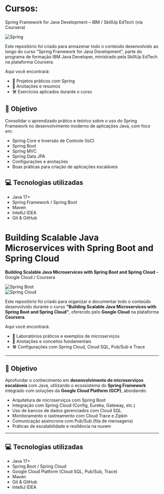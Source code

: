 # Cursos: 

Spring Framework for Java Development – IBM / SkillUp EdTech (via Coursera)

![Spring](https://img.shields.io/badge/Spring-Framework-6DB33F?logo=spring&logoColor=white&style=for-the-badge)

Este repositório foi criado para armazenar todo o conteúdo desenvolvido ao longo do curso "Spring Framework for Java Development", parte do programa de formação IBM Java Developer, ministrado pela SkillUp EdTech na plataforma Coursera.

Aqui você encontrará:

- 📁 Projetos práticos com Spring
- 🧠 Anotações e resumos
- 🛠️ Exercícios aplicados durante o curso

## 📌 Objetivo

Consolidar o aprendizado prático e teórico sobre o uso do Spring Framework no desenvolvimento moderno de aplicações Java, com foco em:

 - Spring Core e Inversão de Controle (IoC)
 - Spring Boot
 - Spring MVC
 - Spring Data JPA
 - Configurações e anotações
 - Boas práticas para criação de aplicações escaláveis

## 💻 Tecnologias utilizadas

  - Java 17+
  - Spring Framework / Spring Boot
  - Maven
  - IntelliJ IDEA
  - Git & GitHub

# Building Scalable Java Microservices with Spring Boot and Spring Cloud
**Building Scalable Java Microservices with Spring Boot and Spring Cloud** – Google Cloud / Coursera

![Spring Boot](https://img.shields.io/badge/Spring_Boot-6DB33F?logo=springboot&logoColor=white&style=for-the-badge)  
![Spring Cloud](https://img.shields.io/badge/Spring_Cloud-4DB6AC?logo=spring&logoColor=white&style=for-the-badge)

Este repositório foi criado para organizar e documentar todo o conteúdo desenvolvido durante o curso **"Building Scalable Java Microservices with Spring Boot and Spring Cloud"**, oferecido pelo **Google Cloud** na plataforma **Coursera**.

Aqui você encontrará:

- 📁 Laboratórios práticos e exemplos de microserviços  
- 📘 Anotações e conceitos fundamentais  
- 🛠️ Configurações com Spring Cloud, Cloud SQL, Pub/Sub e Trace

---

## 📌 Objetivo

Aprofundar o conhecimento em **desenvolvimento de microserviços escaláveis** com Java, utilizando o ecossistema do **Spring Framework** integrado com soluções da **Google Cloud Platform (GCP)**, abordando:

- Arquitetura de microserviços com Spring Boot  
- Integração com Spring Cloud (Config, Eureka, Gateway, etc.)  
- Uso de bancos de dados gerenciados com Cloud SQL  
- Monitoramento e rastreamento com Cloud Trace e Zipkin  
- Comunicação assíncrona com Pub/Sub (fila de mensagens)  
- Práticas de escalabilidade e resiliência na nuvem

---

## 💻 Tecnologias utilizadas

- Java 17+  
- Spring Boot / Spring Cloud  
- Google Cloud Platform (Cloud SQL, Pub/Sub, Trace)  
- Maven  
- Git & GitHub  
- IntelliJ IDEA



